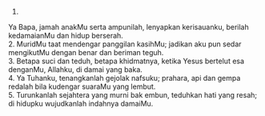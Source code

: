 1.
Ya Bapa, jamah anakMu serta ampunilah, lenyapkan kerisauanku,
berilah kedamaianMu dan hidup berserah.
<br>
2.
MuridMu taat mendengar panggilan kasihMu; jadikan
aku pun sedar mengikutMu dengan benar dan beriman teguh.
<br>
3.
Betapa suci dan teduh, betapa khidmatnya, ketika Yesus
bertelut esa denganMu, Allahku, di damai yang baka.
<br>
4.
Ya Tuhanku, tenangkanlah gejolak nafsuku; prahara, api
dan gempa redalah bila kudengar suaraMu yang lembut.
<br>
5.
Turunkanlah sejahtera yang murni bak embun, teduhkan hati
yang resah; di hidupku wujudkanlah indahnya damaiMu.